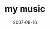 ---
layout: base.njk
title : 'my music' 
view_title : 'my music' 
year : '2007' 
date : '2007-08-16' 
img_file : '/drawing/mymusic.png' 
html_file : 'mymusic' 
next_html : 'todaytheworldhasbeautifulcolours.html' 
year_order : '99' 
permalink : "title/{{html_file}}.html"
---